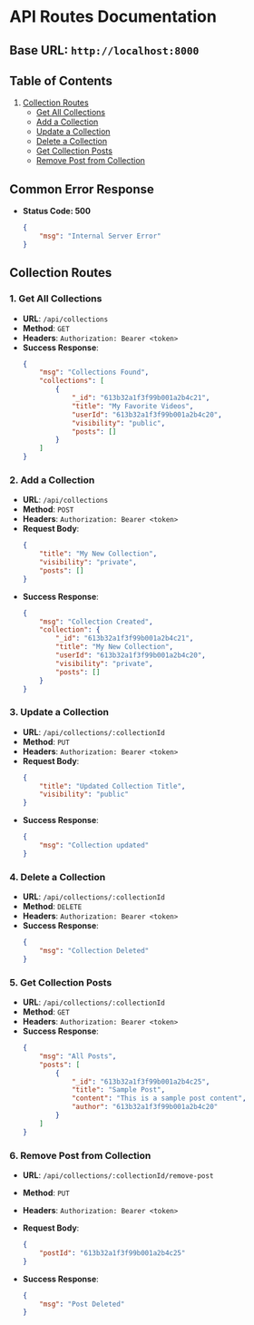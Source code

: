 # API Routes Documentation

## Base URL: `http://localhost:8000`

## Table of Contents

1. [Collection Routes](#collection-routes)
    - [Get All Collections](#1-get-all-collections)
    - [Add a Collection](#2-add-a-collection)
    - [Update a Collection](#3-update-a-collection)
    - [Delete a Collection](#4-delete-a-collection)
    - [Get Collection Posts](#5-get-collection-posts)
    - [Remove Post from Collection](#6-remove-post-from-collection)

## Common Error Response

- **Status Code: 500**
    ```json
    {
        "msg": "Internal Server Error"
    }
    ```

## Collection Routes

### 1. Get All Collections

- **URL**: `/api/collections`
- **Method**: `GET`
- **Headers**: `Authorization: Bearer <token>`
- **Success Response**:
    ```json
    {
        "msg": "Collections Found",
        "collections": [
            {
                "_id": "613b32a1f3f99b001a2b4c21",
                "title": "My Favorite Videos",
                "userId": "613b32a1f3f99b001a2b4c20",
                "visibility": "public",
                "posts": []
            }
        ]
    }
    ```

### 2. Add a Collection

- **URL**: `/api/collections`
- **Method**: `POST`
- **Headers**: `Authorization: Bearer <token>`
- **Request Body**:
    ```json
    {
        "title": "My New Collection",
        "visibility": "private",
        "posts": []
    }
    ```
- **Success Response**:
    ```json
    {
        "msg": "Collection Created",
        "collection": {
            "_id": "613b32a1f3f99b001a2b4c21",
            "title": "My New Collection",
            "userId": "613b32a1f3f99b001a2b4c20",
            "visibility": "private",
            "posts": []
        }
    }
    ```

### 3. Update a Collection

- **URL**: `/api/collections/:collectionId`
- **Method**: `PUT`
- **Headers**: `Authorization: Bearer <token>`
- **Request Body**:
    ```json
    {
        "title": "Updated Collection Title",
        "visibility": "public"
    }
    ```
- **Success Response**:
    ```json
    {
        "msg": "Collection updated"
    }
    ```

### 4. Delete a Collection

- **URL**: `/api/collections/:collectionId`
- **Method**: `DELETE`
- **Headers**: `Authorization: Bearer <token>`
- **Success Response**:
    ```json
    {
        "msg": "Collection Deleted"
    }
    ```

### 5. Get Collection Posts

- **URL**: `/api/collections/:collectionId`
- **Method**: `GET`
- **Headers**: `Authorization: Bearer <token>`
- **Success Response**:
    ```json
    {
        "msg": "All Posts",
        "posts": [
            {
                "_id": "613b32a1f3f99b001a2b4c25",
                "title": "Sample Post",
                "content": "This is a sample post content",
                "author": "613b32a1f3f99b001a2b4c20"
            }
        ]
    }
    ```

### 6. Remove Post from Collection

- **URL**: `/api/collections/:collectionId/remove-post`
- **Method**: `PUT`
- **Headers**: `Authorization: Bearer <token>`
- **Request Body**:

    ```json
    {
        "postId": "613b32a1f3f99b001a2b4c25"
    }
    ```

- **Success Response**:
    ```json
    {
        "msg": "Post Deleted"
    }
    ```
